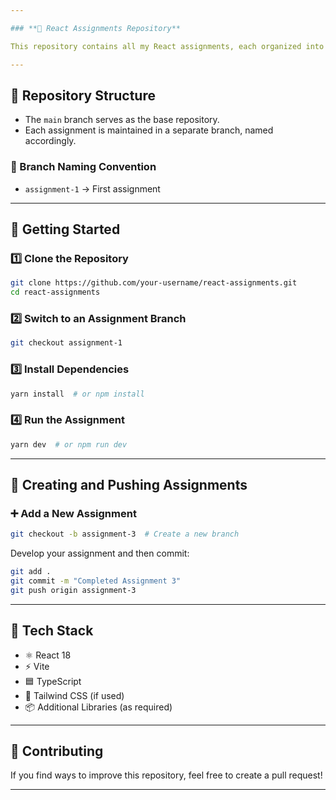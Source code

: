 ```yaml
---

### **📌 React Assignments Repository**  

This repository contains all my React assignments, each organized into its own branch for easy access and version control.  

---
```


## **📂 Repository Structure**
- The `main` branch serves as the base repository.
- Each assignment is maintained in a separate branch, named accordingly.  

### **🔖 Branch Naming Convention**
- `assignment-1` → First assignment  


---

## **🚀 Getting Started**
### **1️⃣ Clone the Repository**
```bash
git clone https://github.com/your-username/react-assignments.git
cd react-assignments
```

### **2️⃣ Switch to an Assignment Branch**
```bash
git checkout assignment-1
```

### **3️⃣ Install Dependencies**
```bash
yarn install  # or npm install
```

### **4️⃣ Run the Assignment**
```bash
yarn dev  # or npm run dev
```

---

## **📜 Creating and Pushing Assignments**
### **➕ Add a New Assignment**
```bash
git checkout -b assignment-3  # Create a new branch
```
Develop your assignment and then commit:  
```bash
git add .
git commit -m "Completed Assignment 3"
git push origin assignment-3
```

---

## **📌 Tech Stack**
- ⚛️ React 18  
- ⚡ Vite  
- 🟦 TypeScript  
- 🎨 Tailwind CSS (if used)  
- 📦 Additional Libraries (as required)  

---

## **🤝 Contributing**
If you find ways to improve this repository, feel free to create a pull request!  

---
